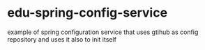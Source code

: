 # edu-spring-config-service
example of spring configuration service that uses gtihub as config repository and uses it also to init itself
